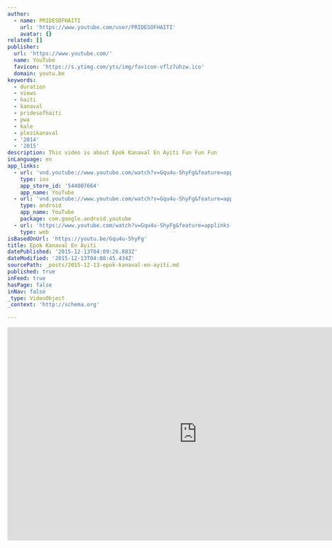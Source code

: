 ```yaml
---
author:
  - name: PRIDESOFHAITI
    url: 'https://www.youtube.com/user/PRIDESOFHAITI'
    avatar: {}
related: []
publisher:
  url: 'https://www.youtube.com/'
  name: YouTube
  favicon: 'https://s.ytimg.com/yts/img/favicon-vflz7uhzw.ico'
  domain: youtu.be
keywords:
  - duration
  - views
  - haiti
  - kanaval
  - pridesofhaiti
  - pwa
  - kale
  - plezikanaval
  - '2014'
  - '2015'
description: This video is about Epok Kanaval En Ayiti Fun Fun Fun
inLanguage: en
app_links:
  - url: 'vnd.youtube://www.youtube.com/watch?v=Gqu4u-ShyFg&feature=applinks'
    type: ios
    app_store_id: '544007664'
    app_name: YouTube
  - url: 'vnd.youtube://www.youtube.com/watch?v=Gqu4u-ShyFg&feature=applinks'
    type: android
    app_name: YouTube
    package: com.google.android.youtube
  - url: 'https://www.youtube.com/watch?v=Gqu4u-ShyFg&feature=applinks'
    type: web
isBasedOnUrl: 'https://youtu.be/Gqu4u-ShyFg'
title: Epok Kanaval En Ayiti
datePublished: '2015-12-13T04:09:26.803Z'
dateModified: '2015-12-13T04:08:45.434Z'
sourcePath: _posts/2015-12-13-epok-kanaval-en-ayiti.md
published: true
inFeed: true
hasPage: false
inNav: false
_type: VideoObject
_context: 'http://schema.org'

---
```

<iframe src="https://cdn.embedly.com/widgets/media.html?src=https%3A%2F%2Fwww.youtube.com%2Fembed%2FGqu4u-ShyFg%3Ffeature%3Doembed&amp;url=https%3A%2F%2Fwww.youtube.com%2Fwatch%3Fv%3DGqu4u-ShyFg%26feature%3Dyoutu.be&amp;image=https%3A%2F%2Fi.ytimg.com%2Fvi%2FGqu4u-ShyFg%2Fhqdefault.jpg&amp;key=b7d04c9b404c499eba89ee7072e1c4f7&amp;type=text%2Fhtml&amp;schema=youtube" width="854" height="480" scrolling="no" frameborder="0" allowfullscreen="allowfullscreen" style=""></iframe>